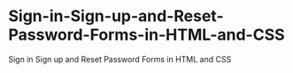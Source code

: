 # Sign-in-Sign-up-and-Reset-Password-Forms-in-HTML-and-CSS
Sign in Sign up and Reset Password Forms in HTML and CSS
